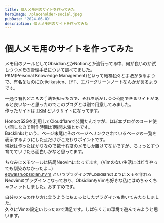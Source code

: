 ```yaml
---
title: 個人メモ用のサイトを作ってみた
heroImage: /placeholder-social.jpeg
pubDate: '2024-06-09'
description: 個人メモ用のサイトを作ってみた
---
```


# 個人メモ用のサイトを作ってみた

メモ用のツールとしてObsidianとかNotionとか流行ってる中、何が良いのか試しつつメモの管理手法について調べてました。  
PKM(Personal Knowledge Management)といって結構色々と手法があるようで、有名なものにZettelkasten、LYT、エバーグリーンノートなんかがあるようです。

一通り有名どころの手法を知ったので、それを活かしつつ公開できるサイトがあると良いな〜と思ったのでこのブログとは別で用意してみました。  
作ったサイトは [TKM](https://tkm.tkancf.com/) というサイトになってます。

HonoのSSGを利用してCloudflareで公開たんですが、ほぼ本ブログのコード使い回しなので制作時間は1時間未満とかです。  
Backlinksという、ページ末尾にそのページへリンクされているページの一覧を表示するようにした点だけがこだわりポイントです。  
現状は作ったばかりなので数十程度のメモしか置けてないですが、ちょっとずつ育てていけたら面白いかなと思ってます。

ちなみにメモツールは結局Neovimになってます。(Vimのない生活にはどうやっても馴染めなかったよ...)  
[epwalsh/obsidian.nvim](https://github.com/epwalsh/obsidian.nvim) というプラグインがObsidianのようにメモを作れるNeovimのプラグインになっており、ObsidianもVimも好きな私にはめちゃくちゃフィットしました。おすすめです。  

自分のメモの作り方に合うようにちょっとしたプラグインも書いてみたりしました。  
久々にVimの設定いじったので満足です。しばらくこの環境で遊んでみようと思います。
